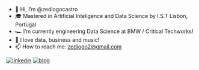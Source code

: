 - 👋 Hi, I’m @zediogocastro
- 🎓 Mastered in Artificial Inteligence and Data Science by I.S.T Lisbon, Portugal
- 🏎️ I’m currently engineering Data Science at BMW / Critical Techworks!
- 💞️ I love data, business and music!
- 📫 How to reach me: zediogo2@gmail.com 

[![linkedin](https://img.shields.io/badge/LinkedIn-0077B5?style=for-the-badge&logo=linkedin&logoColor=white)](https://www.linkedin.com/in/josediogocastro/)
[![blog](https://img.shields.io/badge/Blogger-FF5722?style=for-the-badge&logo=blogger&logoColor=white
)](https://vagabond-cylinder-abb.notion.site/Jos-Castro-Tech-Blog-da06d9ed69e542ffad7b4656a1fb6f7c)


<!---
zediogocastro/zediogocastro is a ✨ special ✨ repository came and join in this journey.
--->
